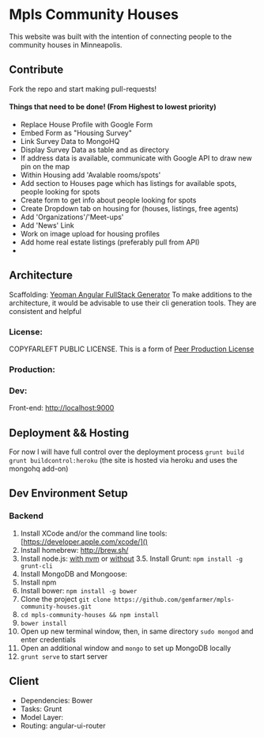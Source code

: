 # Mpls Community Houses

This website was built with the intention of connecting people to the community houses in Minneapolis.

## Contribute
Fork the repo and start making pull-requests!

#### Things that need to be done! (From Highest to lowest priority)
* Replace House Profile with Google Form
* Embed Form as "Housing Survey"
* Link Survey Data to MongoHQ
* Display Survey Data as table and as directory
* If address data is available, communicate with Google API to draw new pin on the map
* Within Housing add 'Avalable rooms/spots'
* Add section to Houses page which has listings for available spots, people looking for spots
* Create form to get info about people looking for spots
* Create Dropdown tab on housing for (houses, listings, free agents)
* Add 'Organizations'/'Meet-ups'
* Add 'News' Link
* Work on image upload for housing profiles
* Add home real estate listings (preferably pull from API)
* 

## Architecture

Scaffolding: [Yeoman Angular FullStack Generator](https://www.npmjs.org/package/generator-angular-fullstack)
To make additions to the architecture, it would be advisable to use their cli generation tools. They are consistent and helpful

### License:
COPYFARLEFT PUBLIC LICENSE. This is a form of [Peer Production License](http://p2pfoundation.net/Peer_Production_License)

### Production:

### Dev:
Front-end: [http://localhost:9000](http://localhost:9000)


## Deployment && Hosting
For now I will have full control over the deployment process
 `grunt build`
 `grunt buildcontrol:heroku` (the site is hosted via heroku and uses the mongohq add-on)

## Dev Environment Setup

### Backend

1. Install XCode and/or the command line tools: [https://developer.apple.com/xcode/]()
2. Install homebrew: http://brew.sh/
3. Install node.js: [with nvm](https://github.com/creationix/nvm) or [without](http://nodejs.org/)
3.5. Install Grunt: `npm install -g grunt-cli`
4. Install MongoDB and Mongoose:
5. Install npm
6. Install bower: `npm install -g bower`
7. Clone the project `git clone https://github.com/gemfarmer/mpls-community-houses.git`
8. `cd mpls-community-houses && npm install`
9. `bower install`
10. Open up new terminal window, then, in same directory `sudo mongod` and enter credentials
11. Open an additional window and `mongo` to set up MongoDB locally
12. `grunt serve` to start server

## Client


- Dependencies: Bower
- Tasks: Grunt
- Model Layer:
- Routing: angular-ui-router


